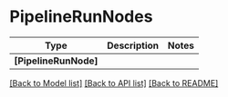 # PipelineRunNodes

Type | Description | Notes
------------- | ------------- | -------------
**[PipelineRunNode]** |  | 

[[Back to Model list]](../README.md#documentation-for-models) [[Back to API list]](../README.md#documentation-for-api-endpoints) [[Back to README]](../README.md)

